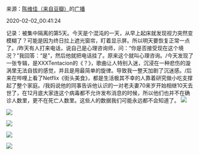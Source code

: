 来源：[陈维佳（来自豆瓣）](https://www.douban.com/people/58149581/)的[广播](https://www.douban.com/people/58149581/status/2785729285/)


2020-02-02_00:41:24


记录：被集中隔离的第5天。今天是个混沌的一天，从早上起床就发现视力突然变模糊了？可能是因为终日拉上遮光窗帘，盯着显示屏。所以明天要恢复正常一点了。/昨天有人打来电话，说自己是心理咨询师，问：“你是否接受现在这个境况？”我回答：“是”，然后他就把电话挂了。原来这个就叫心理咨询。/今天发现了一张专辑，是XXXTentacion的《？》，歌曲让人特别入迷，沉浸在一种悲伤的漩涡里无法自拔的感觉，并且是用最简单的旋律。导致我一整天加剧了沉迷感。/后来在哔哩上看了Netflix《街头美食》，都是生活极其不幸的人靠着研究做小吃支撑起了整个家庭。/我妈说他的同事告诉他认识的一对老夫妻70来岁开始相继10天去世了，在12月底大家连这个病毒都不允许发布消息的时候，所以他们也并不在确诊人数里，更不在死亡人数里。这些人的数据我们可能永远都不会知道了。
![](./pic/2020-02-02_00:41:24-陈维佳的广播1.jpg)  

![](./pic/2020-02-02_00:41:24-陈维佳的广播2.jpg)  

![](./pic/2020-02-02_00:41:24-陈维佳的广播3.jpg)  

![](./pic/2020-02-02_00:41:24-陈维佳的广播4.jpg)  

![](./pic/2020-02-02_00:41:24-陈维佳的广播5.jpg)  

